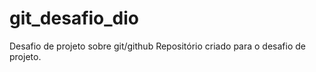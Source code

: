 # git_desafio_dio
Desafio de projeto sobre git/github
Repositório criado para o desafio de projeto.
